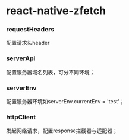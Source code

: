 # react-native-zfetch


### requestHeaders

配置请求头header

### serverApi

配置服务器域名列表，可分不同环境；

### serverEnv

配置服务器环境如serverEnv.currentEnv = 'test'；

### httpClient

发起网络请求，配置response拦截器与适配器；
